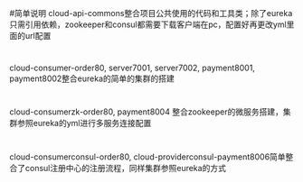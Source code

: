 #简单说明
cloud-api-commons整合项目公共使用的代码和工具类；除了eureka只需引用依赖，zookeeper和consul都需要下载客户端在pc，配置好再更改yml里面的url配置
#
cloud-consumer-order80, server7001, server7002, payment8001, payment8002整合eureka的简单的集群的搭建
#
cloud-consumerzk-order80, payment8004 整合zookeeper的微服务搭建，集群参照eureka的yml进行多服务连接配置
#
cloud-consumerconsul-order80, cloud-providerconsul-payment8006简单整合了consul注册中心的注册流程，同样集群参照eureka的方式
